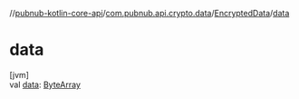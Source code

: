 //[pubnub-kotlin-core-api](../../../index.md)/[com.pubnub.api.crypto.data](../index.md)/[EncryptedData](index.md)/[data](data.md)

# data

[jvm]\
val [data](data.md): [ByteArray](https://kotlinlang.org/api/core/kotlin-stdlib/kotlin/-byte-array/index.html)
